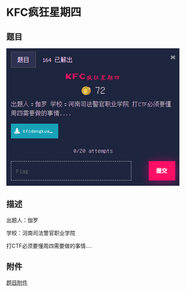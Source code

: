 # KFC疯狂星期四

## 题目

![题目](images/题目.png)

## 描述

出题人：伽罗

学校：河南司法警官职业学院

打CTF必须要懂周四需要做的事情....

## 附件

[题目附件](files/Kfcdengkuangxingqisi.zip)